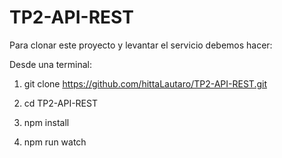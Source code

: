 # TP2-API-REST

Para clonar este proyecto y levantar el servicio debemos hacer:

Desde una terminal:

1. git clone https://github.com/hittaLautaro/TP2-API-REST.git

2. cd TP2-API-REST

3. npm install

4. npm run watch



